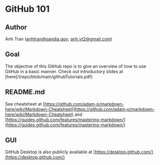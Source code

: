 # GitHub 101

## Author

Anh Tran (anhtran@sandia.gov; anh.vt2@gmail.com)

## Goal

The objective of this GitHub repo is to give an overview of how to use GitHub in a basic manner. Check out introductory slides at [here]/(repo/blob/main/githubTutorials.pdf)

## README.md

See cheatsheet at [https://github.com/adam-p/markdown-here/wiki/Markdown-Cheatsheet](https://github.com/adam-p/markdown-here/wiki/Markdown-Cheatsheet) and [https://guides.github.com/features/mastering-markdown/](https://guides.github.com/features/mastering-markdown/)



## GUI

GitHub Desktop is also publicly available at [https://desktop.github.com/](https://desktop.github.com/)


